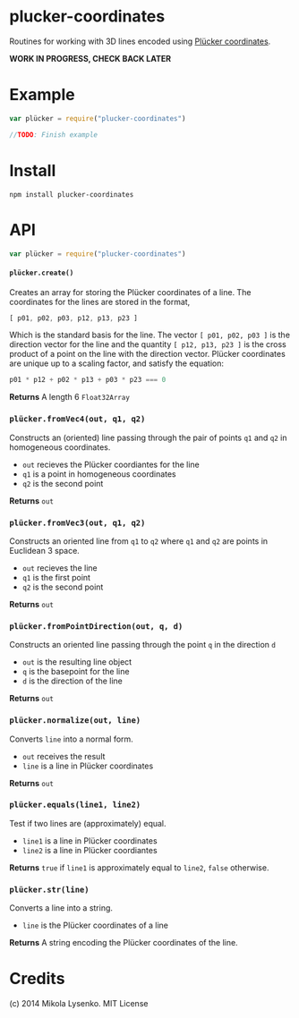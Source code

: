 plucker-coordinates
===================
Routines for working with 3D lines encoded using [Plücker coordinates](http://en.wikipedia.org/wiki/Pl%C3%BCcker_coordinates).

**WORK IN PROGRESS, CHECK BACK LATER**

# Example

```javascript
var plücker = require("plucker-coordinates")

//TODO: Finish example

```

# Install

```
npm install plucker-coordinates
```

# API

```javascript
var plücker = require("plucker-coordinates")
```

#### `plücker.create()`
Creates an array for storing the Plücker coordinates of a line.  The coordinates for the lines are stored in the format,

```javascript
[ p01, p02, p03, p12, p13, p23 ]
```

Which is the standard basis for the line.  The vector `[ p01, p02, p03 ]` is the direction vector for the line and the quantity `[ p12, p13, p23 ]` is the cross product of a point on the line with the direction vector.  Plücker coordinates are unique up to a scaling factor, and satisfy the equation:

```javascript
p01 * p12 + p02 * p13 + p03 * p23 === 0
```

**Returns** A length 6 `Float32Array`

### `plücker.fromVec4(out, q1, q2)`
Constructs an (oriented) line passing through the pair of points `q1` and `q2` in homogeneous coordinates.

* `out` recieves the Plücker coordiantes for the line
* `q1` is a point in homogeneous coordinates
* `q2` is the second point

**Returns** `out`

### `plücker.fromVec3(out, q1, q2)`
Constructs an oriented line from `q1` to `q2` where `q1` and `q2` are points in Euclidean 3 space.

* `out` recieves the line
* `q1` is the first point
* `q2` is the second point

**Returns** `out`

### `plücker.fromPointDirection(out, q, d)`
Constructs an oriented line passing through the point `q` in the direction `d`

* `out` is the resulting line object
* `q` is the basepoint for the line
* `d` is the direction of the line

**Returns** `out`

### `plücker.normalize(out, line)`
Converts `line` into a normal form.

* `out` receives the result
* `line` is a line in Plücker coordinates

**Returns** `out`

### `plücker.equals(line1, line2)`
Test if two lines are (approximately) equal.

* `line1` is a line in Plücker coordinates
* `line2` is a line in Plücker coordiantes

**Returns** `true` if `line1` is approximately equal to `line2`, `false` otherwise.

### `plücker.str(line)`
Converts a line into a string.

* `line` is the Plücker coordinates of a line

**Returns** A string encoding the Plücker coordinates of the line.


# Credits
(c) 2014 Mikola Lysenko. MIT License

